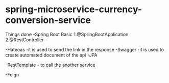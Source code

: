 # spring-microservice-currency-conversion-service

Things done
-Spring Boot Basic
  1.@SpringBootApplication
  2.@RestController
  
  
-Hateoas -it is used to send the link in the response 
-Swagger -it is used to create automated document of the api
-JPA

-RestTemplate - to call the another service

-Feign
